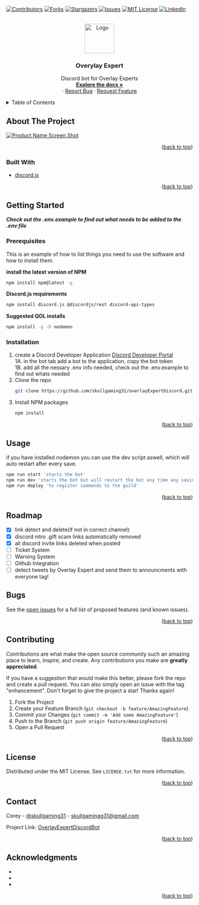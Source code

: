 <!-- # overlayExpertDiscordBot
  **_Check out the .env.example to find out what needs to be added to the .env file_** 

<div id="top"></div>
<!-- PROJECT SHIELDS -->
[![Contributors][contributors-shield]][contributors-url]
[![Forks][forks-shield]][forks-url]
[![Stargazers][stars-shield]][stars-url]
[![Issues][issues-shield]][issues-url]
[![MIT License][license-shield]][license-url]
[![LinkedIn][linkedin-shield]][linkedin-url]



<!-- PROJECT LOGO -->
<br />
<div align="center">
  <a href="https://github.com/skullgaming31/overlayExpertDiscord">
    <img src="images/logo.png" alt="Logo" width="80" height="80">
  </a>

<h3 align="center">Overylay Expert</h3>

  <p align="center">
    Discord bot for Overlay Experts
    <br />
    <a href="https://github.com/skullgaming31/overlayExpertDiscord"><strong>Explore the docs »</strong></a>
    <br />
    ·
    <a href="https://github.com/skullgaming31/overlayExpertDiscord/issues">Report Bug</a>
    ·
    <a href="https://github.com/skullgaming31/overlayExpertDiscord/issues">Request Feature</a>
  </p>
</div>



<!-- TABLE OF CONTENTS -->
<details>
  <summary>Table of Contents</summary>
  <ol>
    <li>
      <a href="#about-the-project">About The Project</a>
      <ul>
        <li><a href="#built-with">Built With</a></li>
      </ul>
    </li>
    <li>
      <a href="#getting-started">Getting Started</a>
      <ul>
        <li><a href="#prerequisites">Prerequisites</a></li>
        <li><a href="#installation">Installation</a></li>
      </ul>
    </li>
    <li><a href="#usage">Usage</a></li>
    <li><a href="#roadmap">Roadmap</a></li>
    <li><a href="#contributing">Contributing</a></li>
    <li><a href="#license">License</a></li>
    <li><a href="#contact">Contact</a></li>
    <li><a href="#acknowledgments">Acknowledgments</a></li>
  </ol>
</details>



<!-- ABOUT THE PROJECT -->
## About The Project

[![Product Name Screen Shot][product-screenshot]](https://example.com)

<p align="right">(<a href="#top">back to top</a>)</p>


### Built With

* [discord.js](https://discord.js.org/)

<p align="right">(<a href="#top">back to top</a>)</p>



<!-- GETTING STARTED -->
## Getting Started

**_Check out the .env.example to find out what needs to be added to the .env file_**

### Prerequisites

This is an example of how to list things you need to use the software and how to install them.

  **install the latest version of NPM**
  ```sh
 npm install npm@latest -g
  ```
 **Discord.js requirements**
  ```sh
 npm install discord.js @discordjs/rest discord-api-types
  ```
 **Suggested QOL installs**
  ```sh
 npm install -g -D nodemon
  ```

### Installation

1. create a Discord Developer Application [Discord Developer Portal](https://discord.com/developers/applications)<br>
1A. in the bot tab add a bot to the application, copy the bot token<br>
1B. add all the nessary .env info needed, check out the .env.example to find out whats needed
2. Clone the repo
   ```sh
   git clone https://github.com/skullgaming31/overlayExpertDiscord.git
   ```
3. Install NPM packages
   ```sh
   npm install
   ```

<p align="right">(<a href="#top">back to top</a>)</p>



<!-- USAGE EXAMPLES -->
## Usage
if you have installed nodemon you can use the dev script aswell, which will auto restart after every save.
```sh
npm run start 'starts the bot'
npm run dev 'starts the bot but will restart the bot any time any saving is done or a file is added/removed'
npm run deploy 'to register commands to the guild'
```

<p align="right">(<a href="#top">back to top</a>)</p>



<!-- ROADMAP -->
## Roadmap

* [x] link detect and delete(if not in correct channel)
* [x] discord nitro .gift scam links automatically removed
* [x] all discord invite links deleted when posted
* [ ] Ticket System
* [ ] Warning System
* [ ] Github Integration
* [ ] detect tweets by Overlay Expert and send them to announcments with everyone tag!

## Bugs

See the [open issues](https://github.com/skullgaming31/overlayExpertDiscord/issues) for a full list of proposed features (and known issues).

<p align="right">(<a href="#top">back to top</a>)</p>



<!-- CONTRIBUTING -->
## Contributing

Contributions are what make the open source community such an amazing place to learn, inspire, and create. Any contributions you make are **greatly appreciated**.

If you have a suggestion that would make this better, please fork the repo and create a pull request. You can also simply open an issue with the tag "enhancement".
Don't forget to give the project a star! Thanks again!

1. Fork the Project
2. Create your Feature Branch (`git checkout -b feature/AmazingFeature`)
3. Commit your Changes (`git commit -m 'Add some AmazingFeature'`)
4. Push to the Branch (`git push origin feature/AmazingFeature`)
5. Open a Pull Request

<p align="right">(<a href="#top">back to top</a>)</p>



<!-- LICENSE -->
## License

Distributed under the MIT License. See `LICENSE.txt` for more information.

<p align="right">(<a href="#top">back to top</a>)</p>



<!-- CONTACT -->
## Contact

Corey - [@skullgaming31](https://twitter.com/skullgaming31) - skullgamingg31@gmail.com

Project Link: [OverlayExpertDiscordBot](https://github.com/skullgaming31/overlayExpertDiscord)

<p align="right">(<a href="#top">back to top</a>)</p>



<!-- ACKNOWLEDGMENTS -->
## Acknowledgments

* []()
* []()
* []()

<p align="right">(<a href="#top">back to top</a>)</p>



<!-- MARKDOWN LINKS & IMAGES -->
<!-- https://www.markdownguide.org/basic-syntax/#reference-style-links -->
[contributors-shield]: https://img.shields.io/github/contributors/skullgaming31/overlayExpertDiscord.svg?style=for-the-badge
[contributors-url]: https://github.com/skullgaming31/overlayExpertDiscord/graphs/contributors
[forks-shield]: https://img.shields.io/github/forks/skullgaming31/overlayExpertDiscord.svg?style=for-the-badge
[forks-url]: https://github.com/skullgaming31/overlayExpertDiscord/network/members
[stars-shield]: https://img.shields.io/github/stars/skullgaming31/overlayExpertDiscord.svg?style=for-the-badge
[stars-url]: https://github.com/skullgaming31/overlayExpertDiscord/stargazers
[issues-shield]: https://img.shields.io/github/issues/skullgaming31/overlayExpertDiscord.svg?style=for-the-badge
[issues-url]: https://github.com/skullgaming31/overlayExpertDiscord/issues
[license-shield]: https://img.shields.io/github/license/skullgaming31/overlayExpertDiscord.svg?style=for-the-badge
[license-url]: https://github.com/skullgaming31/overlayExpertDiscord/blob/master/LICENSE.txt
[linkedin-shield]: https://img.shields.io/badge/-LinkedIn-black.svg?style=for-the-badge&logo=linkedin&colorB=555
[linkedin-url]: https://linkedin.com/in/linkedin_username
[product-screenshot]: images/screenshot.png